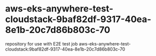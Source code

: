 # aws-eks-anywhere-test-cloudstack-9baf82df-9317-40ea-8e1b-20c7d86b803c-70
repository for use with E2E test job aws-eks-anywhere-test-cloudstack:9baf82df-9317-40ea-8e1b-20c7d86b803c-70
